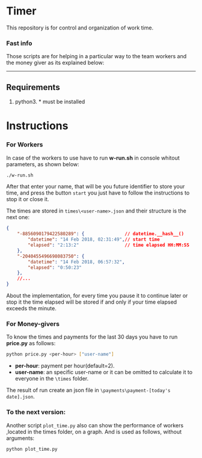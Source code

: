 # Timer
This repository is for control and organization of work time.

### Fast info
Those scripts are for helping in a particular way to the team workers and the money giver as its explained below:

-------------------------
## Requirements
1. python3. * must be installed

# Instructions

### For Workers
In case of the workers to use have to run **w-run.sh** in console whitout parameters, as shown below:
```bash
./w-run.sh
```
After that enter your name, that will be you future identifier to store your time, and press the button `start` you just have to follow the instructions to stop it or close it.

The times are stored in `times\<user-name>.json` and their structure is the next one:
```json
{
    "-8856090179422580289": {               // datetime.__hash__()
        "datetime": "14 Feb 2018, 02:31:49",// start time
        "elapsed": "2:13:2"                 // time elapsed HH:MM:SS
    },
    "-2040455496698083750": {
        "datetime": "14 Feb 2018, 06:57:32",
        "elapsed": "0:50:23"
    },
    //...
}
```
About the implementation, for every time you pause it to continue later or stop it the time elapsed will be stored if and only if your time elapsed exceeds the minute.
### For Money-givers
To know the times and payments for the last 30 days you have to run **price.py** as follows:
```bash
python price.py <per-hour> ["user-name"]
```
- **per-hour**: payment per hour(default=2).
- **user-name**: an specific user-name or it can be omitted to calculate it to everyone in the `\times` folder.

The result of run create an json file in `\payments\payment-[today's date].json`.

### To the next version:
Another script `plot_time.py` also can show the performance of workers ,located in the times folder, on a graph. And is used as follows, without arguments:
```bash
python plot_time.py
```
